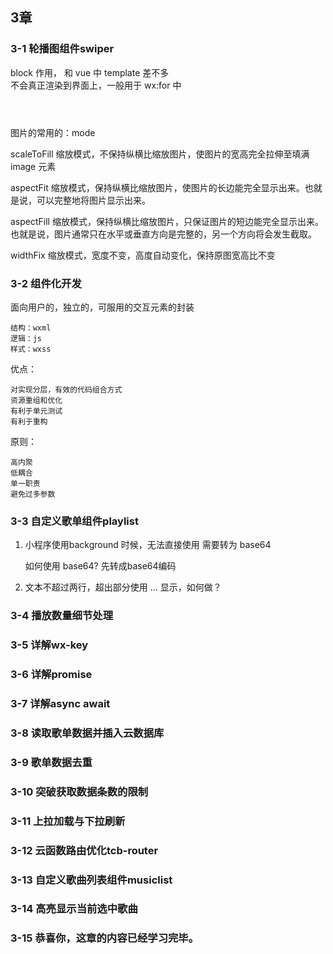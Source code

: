 ## 3章

### 3-1 轮播图组件swiper

block 作用， 和 vue 中 template 差不多	
不会真正渲染到界面上，一般用于 wx:for 中

```



```


图片的常用的：mode

scaleToFill	缩放模式，不保持纵横比缩放图片，使图片的宽高完全拉伸至填满 image 元素	

aspectFit	缩放模式，保持纵横比缩放图片，使图片的长边能完全显示出来。也就是说，可以完整地将图片显示出来。

aspectFill	缩放模式，保持纵横比缩放图片，只保证图片的短边能完全显示出来。也就是说，图片通常只在水平或垂直方向是完整的，另一个方向将会发生截取。

widthFix	缩放模式，宽度不变，高度自动变化，保持原图宽高比不变


### 3-2 组件化开发

面向用户的，独立的，可服用的交互元素的封装

	结构：wxml		
	逻辑：js	
	样式：wxss	

优点：

	对实现分层，有效的代码组合方式
	资源重组和优化
	有利于单元测试
	有利于重构
原则：

	高内聚
	低耦合
	单一职责
	避免过多参数

### 3-3 自定义歌单组件playlist

1. 小程序使用background 时候，无法直接使用
需要转为 base64

	如何使用 base64? 先转成base64编码 

2. 文本不超过两行，超出部分使用 ... 显示，如何做？


### 3-4 播放数量细节处理


### 3-5 详解wx-key
### 3-6 详解promise
### 3-7 详解async await
### 3-8 读取歌单数据并插入云数据库
### 3-9 歌单数据去重
### 3-10 突破获取数据条数的限制
### 3-11 上拉加载与下拉刷新
### 3-12 云函数路由优化tcb-router
### 3-13 自定义歌曲列表组件musiclist
### 3-14 高亮显示当前选中歌曲
### 3-15 恭喜你，这章的内容已经学习完毕。